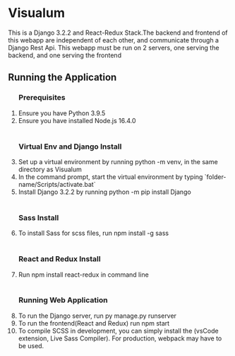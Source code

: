 <h1> Visualum</h1>
<p>This is a Django 3.2.2 and React-Redux Stack.The backend and frontend of this webapp are independent of each other, and communicate through a Django Rest Api. This webapp must be run on 2 servers, one serving the backend, and one serving the frontend</p>
<h2>Running the Application</h2>
<ol>   
    <h3>Prerequisites</h3>
        <li>Ensure you have Python 3.9.5</li>
        <li>Ensure you have installed Node.js 16.4.0</li>
    <br>
    <h3>Virtual Env and Django Install</h3>
        <li>Set up a virtual environment by running python -m venv, in the same directory as Visualum</li>
        <li>In the command prompt, start the virtual environment by typing `folder-name/Scripts/activate.bat`</li>
        <li>Install Django 3.2.2 by running python -m pip install Django</li>
    <br>
    <h3> Sass Install </h3>
        <li>To install Sass for scss files, run npm install -g sass</li>
    <br>
    <h3> React and Redux Install </h3>
        <li>Run npm install react-redux in command line</li>
    <br>
    <h3> Running Web Application </h3>
        <li> To run the Django server, run py manage.py runserver</li>
        <li> To run the frontend(React and Redux) run npm start</li>
        <li> To compile SCSS in development, you can simply install the (vsCode extension, Live Sass Compiler). For production, webpack may have to be used.</li>
</ol>
